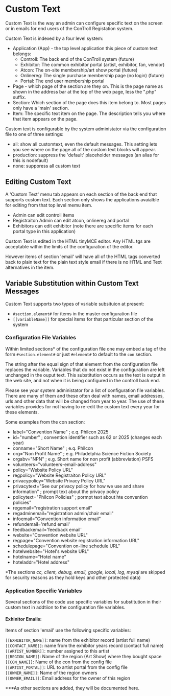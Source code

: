 # Custom Text

Custom Text is the way an admin can configure specific text on the screen or in emails for end users of the ConTroll Registation system.

Custom Text is indexed by a four level system:
* Application (App) - the top level application this piece of custom text belongs:
  * Controll: The back end of the ConTroll system (future)
  * Exhibitor: The common exhibitor portal (artist, exhibitor, fan, vendor)
  * Atcon: The on-site membership/art show portal (future)
  * Onlinereg: The single purchase membership page (no login) (future)
  * Portal: The end user membership portal
* Page - which page of the section are they on.  This is the page name as shown in the address bar at the top of the web page, less the ".php" suffix.
* Section: Which section of the page does this item belong to.  Most pages only have a 'main' section.
* Item: The specific text item on the page.  The description tells you where that item appears on the page.

Custom text is configurable by the system administator via the configuration file to one of three settings:
* all: show all customtext, even the default messages. This setting lets you see where on the page all of the custom text blocks will appear.
* production: suppress the 'default' placeholder messages (an alias for this is nodefault)
* none: supporess all custom text

## Editing Custom Text
A 'Custom Text' menu tab appears on each section of the back end that supports custom text.
Each section only shows the applications avaialble for editing from that top level memu item.

* Admin can edit controll items
* Registraiton Admin can edit atcon, onlinereg and portal 
* Exhibitors can edit exhibitor (note there are specific items for each portal type in this application)

Custom Text is edited in the HTML tinyMCE editor. Any HTML tgs are acceptable within the limits
of the configuration of the editor.

However items of section 'email' will have all of the HTML tags converted back to plain 
text for the plain text style email if there is no HTML and Text alternatives in the item.


## Variable Substitution within Custom Text Messages

Custom Text supports two types of vsriable subsituion at present:
* `#section.element#` for items in the master configuration file
* `[[variableName]]` for special items for that particular section of the system

### Configuration File Variables

Within limited sections* of the configuration file one may embed a tag of the form 
`#section.element#` or just `#element#` to default to the `con` section.

The string after the equal sign of that element from the configuration file replaces the variable.
Variables that do not exist in the configuration are left unchanged in the ouput text.
This substitution occurs as the text is output in the web site, and not when it is being configured in the controll back end.

Please see your system administator for a list of configuration file variables. 
There are many of them and these often deal with names, email addresses, urls and other data that
will be changed from year to year.  The use of these variables provides for not having to re-edit
the custom text every year for these elements.

Some examples from the con section:
* label="Convention Name"  ; e.q. Philcon 2025
* id="number" ; convention identifier such as 62 or 2025 (changes each year)
* conname="Short Name"	; e.q. Philcon
* org="Non Profit Name" ; e.g. Philadelphia Science Fiction Society
* orgabv="NPN" ; e.g. Short name for non profit (abbreviation) PSFS
* volunteers="volunteers-email-address"
* policy="Website Policy URL"
* regpolicy="Website Registraiton Policy URL"
* privacypolicy="Website Privacy Policy URL"
* privacytext="See our privacy policy for how we use and share information" ; prompt text about the privacy policy
* policytext="Philcon Policies" ; pormpt text about hte convention policies"
* regemail="registration support email"
* regadminemail="registration admin/chair email"
* infoemail="Convention information email"
* refundemail='refund email'
* feedbackemail='feedback email'
* website="Convention website URL"
* regpage="Convention website registration information URL"
* schedulepage="Convention on-line schedule URL"
* hotelwebsite="Hotel's website URL"
* hotelname="Hotel name"
* hoteladdr="Hotel address"

*The sections *cc, client, debug, email, google, local, log, mysql*
are skipped for security reasons as they hold keys and other protected data) 

### Application Specific Variables

Several sections of the code use specific variables for substitution in their custom text
in addtiion to the configuration file variables.

#### Exhinitor Emails:
Items of section 'email' use the following specific variables:

``[[EXHIBITOR_NAME]]``: name from the exhibitor record (artist full name)<br/>
``[[CONTACT_NAME]]``: name from the exhibitor years record (contact full name)<br/>
``[[ARTIST_NUMBER]]``: number assigned to this artist<br/>
``[[REGION_NAME]]``: Name of the region (Art Show) where they bought space<br/>
``[[CON_NAME]]``: Name of the con from the config file<br/>
``[[ARTIST_PORTAL]]``: URL to artist portal from the config file<br/>
``[[OWNER_NAME]]``: Name of the region owners<br/>
``[[OWNER_EMAIL]]``: Email address for the owner of this region<br/>

***As other sections are added, they will be documented here.